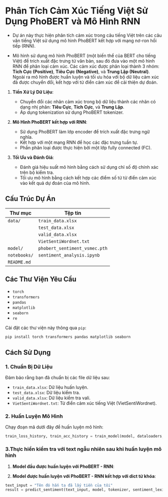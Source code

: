 # Phân Tích Cảm Xúc Tiếng Việt Sử Dụng PhoBERT và Mô Hình RNN
- Dự án này thực hiện phân tích cảm xúc trong câu tiếng Việt trên các câu văn tiếng Việt sử dụng mô hình PhoBERT kết hợp với mạng nơ-ron hồi tiếp (RNN).

- Mô hình sử dụng mô hình PhoBERT (một biến thể của BERT cho tiếng Việt) để trích xuất đặc trưng từ văn bản, sau đó đưa vào một mô hình RNN để phân loại cảm xúc. Các cảm xúc được phân loại thành 3 nhóm: **Tích Cực (Positive)**, **Tiêu Cực (Negative)**, và **Trung Lập (Neutral)**. Ngoài ra mô hình được huấn luyện và tối ưu hóa với bộ dữ liệu cảm xúc đã được chuyển đổi, kết hợp với từ điển cảm xúc để cải thiện dự đoán.

1. **Tiền Xử Lý Dữ Liệu**: 
   - Chuyển đổi các nhãn cảm xúc trong bộ dữ liệu thành các nhãn có dạng nhị phân: **Tiêu Cực**, **Tích Cực**, và **Trung Lập**.
   - Áp dụng tokenization sử dụng PhoBERT tokenizer.

2. **Mô Hình PhoBERT kết hợp với RNN**:
   - Sử dụng PhoBERT làm lớp encoder để trích xuất đặc trưng ngữ nghĩa.
   - Kết hợp với một mạng RNN để học các đặc trưng tuần tự.
   - Phần phân loại được thực hiện bởi một lớp fully connected (FC).

3. **Tối Ưu và Đánh Giá**:
   - Đánh giá hiệu suất mô hình bằng cách sử dụng chỉ số độ chính xác trên bộ kiểm tra.
   - Tối ưu mô hình bằng cách kết hợp các điểm số từ từ điển cảm xúc vào kết quả dự đoán của mô hình.

## Cấu Trúc Dự Án
| Thư mục      | Tệp tin                              |
|--------------|--------------------------------------|
| `data/`      | `train_data.xlsx`                    |
|              | `test_data.xlsx`                     |
|              | `valid_data.xlsx`                    |
|              | `VietSentiWordnet.txt`               |
| `model/`     | `phobert_sentiment_vsmec.pth`        |
| `notebooks/` | `sentiment_analysis.ipynb`           |
| `README.md`  |                                      |



## Các Thư Viện Yêu Cầu

- `torch`
- `transformers`
- `pandas`
- `matplotlib`
- `seaborn`
- `re`

Cài đặt các thư viện này thông qua `pip`: 
```bash
pip install torch transformers pandas matplotlib seaborn
```

## Cách Sử Dụng

### 1. Chuẩn Bị Dữ Liệu

Đảm bảo rằng bạn đã chuẩn bị các file dữ liệu sau:
- `train_data.xlsx`: Dữ liệu huấn luyện.
- `test_data.xlsx`: Dữ liệu kiểm tra.
- `valid_data.xlsx`: Dữ liệu kiểm tra vali.
- `VietSentiWordnet.txt`: Từ điển cảm xúc tiếng Việt (VietSentiWordnet).

### 2. Huấn Luyện Mô Hình

Chạy đoạn mã dưới đây để huấn luyện mô hình:

```python
train_loss_history, train_acc_history = train_model(model, dataloaders, epochs=7)
```

### 3.Thực hiển kiểm tra với text ngẫu nhiên sau khi huấn luyện mô hình

1. **Model đầu được huấn luyện với PhoBERT - RNN**:

2. **Model được huấn luyện với PhoBERT - RNN kết hợp với dict từ khóa**: 
```python
text_input = "Tên đó hắn ta đã lấy tiền của tôi"
result = predict_sentiment(text_input, model, tokenizer, sentiment_lexicon)
```


